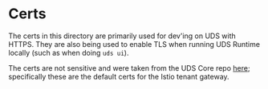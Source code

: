 # Certs

The certs in this directory are primarily used for dev'ing on UDS with HTTPS. They are also being used to enable TLS when running UDS Runtime locally (such as when doing `uds ui`).

The certs are not sensitive and were taken from the UDS Core repo [here](https://github.com/defenseunicorns/uds-core/blob/main/src/istio/values/config-tenant.yaml); specifically these are the default certs for the Istio tenant gateway.
